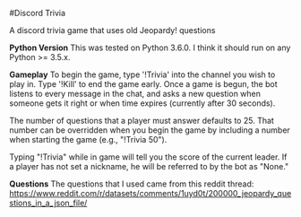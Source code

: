 #Discord Trivia

A discord trivia game that uses old Jeopardy! questions

**Python Version**
This was tested on Python 3.6.0. I think it should run on any Python >= 3.5.x. 

**Gameplay**
To begin the game, type '!Trivia' into the channel you wish to play in. Type '!Kill' to end the game early. Once a game is begun, the bot listens to every message in the chat, and asks a new question when someone gets it right or when time expires (currently after 30 seconds).

The number of questions that a player must answer defaults to 25. That number can be overridden when you begin the game by including a number when starting the game (e.g., "!Trivia 50").

Typing "!Trivia" while in game will tell you the score of the current leader. If a player has not set a nickname, he will be referred to by the bot as "None."

**Questions**
The questions that I used came from this reddit thread: https://www.reddit.com/r/datasets/comments/1uyd0t/200000_jeopardy_questions_in_a_json_file/
